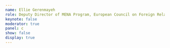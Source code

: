 ```yaml
---
name: Ellie Gerenmayeh
role: Deputy Director of MENA Program, European Council on Foreign Relations
keynote: false
moderator: true
panel: c
show: false
display: true
---
```

